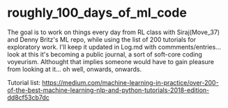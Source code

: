 # roughly_100_days_of_ml_code
The goal is to work on things every day from RL class with Siraj(Move_37) and Denny Britz's ML repo, while using the list of 200 tutorials for exploratory work.  I'll keep it updated in Log.md with commments/entries... look at this it's becoming a public journal, a sort of soft-core coding voyeurism. Althought that implies someone would have to gain pleasure from looking at it... oh well, onwards, onwards.  

Tutorial list: https://medium.com/machine-learning-in-practice/over-200-of-the-best-machine-learning-nlp-and-python-tutorials-2018-edition-dd8cf53cb7dc
